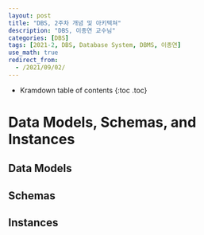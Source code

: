 ```yaml
---
layout: post
title: "DBS, 2주차 개념 및 아키텍쳐"
description: "DBS, 이종연 교수님"
categories: [DBS]
tags: [2021-2, DBS, Database System, DBMS, 이종연]
use_math: true
redirect_from:
  - /2021/09/02/
---
```


* Kramdown table of contents
{:toc .toc}      


# Data Models, Schemas, and Instances

## Data Models

## Schemas

## Instances

